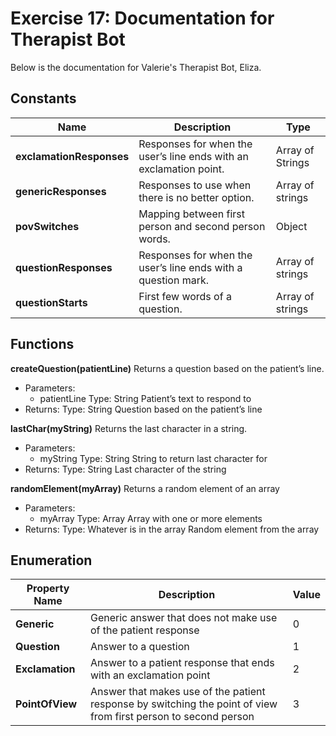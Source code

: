 # Exercise 17: Documentation for Therapist Bot
Below is the documentation for Valerie's Therapist Bot, Eliza. 

## Constants

| Name     | Description     | Type     |
| -------- | --------------- | -------- |
| **exclamationResponses**    | Responses for when the user’s line ends with an exclamation point.  | Array of Strings  |
| **genericResponses**  | Responses to use when there is no better option.  | Array of strings  |
| **povSwitches**   | Mapping between first person and second person words. | Object    |
| **questionResponses** | Responses for when the user’s line ends with a question mark. | Array of strings |
| **questionStarts**    | First few words of a question.    | Array of strings  |

## Functions

**createQuestion(patientLine)**
Returns a question based on the patient’s line.
- Parameters:
    - patientLine
    Type: String
    Patient’s text to respond to
- Returns:
    Type: String
    Question based on the patient’s line

**lastChar(myString)**
Returns the last character in a string.
- Parameters:
    - myString
    Type: String
    String to return last character for
- Returns:
    Type: String
    Last character of the string

**randomElement(myArray)**
Returns a random element of an array
- Parameters:
    - myArray
    Type: Array
    Array with one or more elements
- Returns:
    Type: Whatever is in the array
    Random element from the array


## Enumeration
| Property Name     | Description     | Value     |
| -------- | --------------- | -------- |
| **Generic**   | Generic answer that does not make use of the patient response | 0 |
| **Question**  | Answer to a question  | 1 |
| **Exclamation**   | Answer to a patient response that ends with an exclamation point  | 2 |
| **PointOfView**   | Answer that makes use of the patient response by switching the point of view from first person to second person   | 3 |